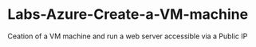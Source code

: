 # Labs-Azure-Create-a-VM-machine
Ceation of a VM machine and run a web server accessible via a Public IP
